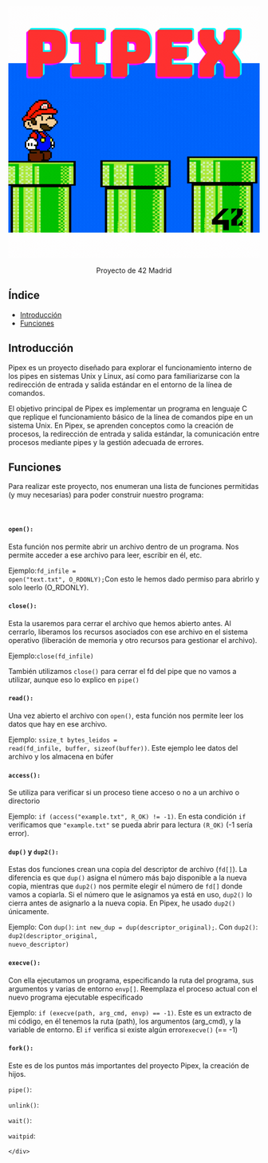 
<!DOCTYPE html>
<html lang="es">
<head>
    <meta charset="UTF-8">
    <meta name="viewport" content="width=device-width, initial-scale=1.0">
</head>
<body>
    <div class="container">
        <p align = "center">
         <img src=./pipex.gif width="700"/></p>
        <p align = "center">Proyecto de 42 Madrid</p>
        <h2>Índice</h2>
        <ul>
            <li><a href="#intro">Introducción</a></li>
            <li><a href="#funciones">Funciones</a></li>
            <!-- Agrega más enlaces a otras secciones si es necesario -->
        </ul>
        <h2 id="intro">Introducción</h2>
        <p>Pipex es un proyecto diseñado para explorar el funcionamiento interno de los pipes en sistemas Unix y Linux, así como para familiarizarse con la redirección de entrada y salida estándar en el entorno de la línea de comandos.

El objetivo principal de Pipex es implementar un programa en lenguaje C que replique el funcionamiento básico de la línea de comandos pipe en un sistema Unix. En Pipex, se aprenden conceptos como la creación de procesos, la redirección de entrada y salida estándar, la comunicación entre procesos mediante pipes y la gestión adecuada de errores.</p>
        <h2 id="funciones">Funciones</h2>
        <p>Para realizar este proyecto, nos enumeran una lista de funciones permitidas (y muy necesarias) para poder construir nuestro programa:</p>
        <br>
        <p><h4><code>open():</code></h4>Esta función nos permite abrir un archivo dentro de un programa. Nos permite acceder a ese archivo para leer, escribir en él, etc.</p>
        <p>Ejemplo:<code>fd_infile = open("text.txt", O_RDONLY);</code>Con esto le hemos dado permiso para abrirlo y solo leerlo (O_RDONLY).</p>
        <p><h4><code>close():</code></h4>Esta la usaremos para cerrar el archivo que hemos abierto antes. Al cerrarlo, liberamos los recursos asociados con ese archivo en el sistema operativo (liberación de memoria y otro recursos para gestionar el archivo).</p>
        <p>Ejemplo:<code>close(fd_infile)</code>
        <p>También utilizamos <code>close()</code> para cerrar el fd del pipe que no vamos a utilizar, aunque eso lo explico en <code>pipe()</code></p>
        <p><h4><code>read():</code></h4>Una vez abierto el archivo con <code>open()</code>, esta función nos permite leer los datos que hay en ese archivo.</p>
        <p>Ejemplo: <code>ssize_t bytes_leidos = read(fd_infile, buffer, sizeof(buffer))</code>. Este ejemplo lee datos del archivo y los almacena en búfer</p>
        <p><h4><code>access():</code></h4>Se utiliza para verificar si un proceso tiene acceso o no a un archivo o directorio</p>
        <p>Ejemplo: <code>if (access("example.txt", R_OK) != -1)</code>. En esta condición <code>if</code> verificamos que <code>"example.txt"</code> se pueda abrir para lectura <code>(R_OK)</code> (-1 sería error).
        <p><h4><code>dup()</code> y <code>dup2():</code></h4>Estas dos funciones crean una copia del descriptor de archivo (<code>fd[]</code>). La diferencia es que <code>dup()</code> asigna el número más bajo disponible a la nueva copia, mientras que <code>dup2()</code> nos permite elegir el número de <code>fd[]</code> donde vamos a copiarla. Si el número que le asignamos ya está en uso, <code>dup2()</code> lo cierra antes de asignarlo a la nueva copia. En Pipex, he usado <code>dup2()</code> únicamente.</p>
        <p>Ejemplo: Con <code>dup()</code>: <code>int new_dup = dup(descriptor_original);</code>. Con <code>dup2()</code>: <code>dup2(descriptor_original, nuevo_descriptor)</code></p>
        <p><h4><code>execve():</code></h4> Con ella ejecutamos un programa, especificando la ruta del programa, sus argumentos y varias de entorno <code>envp[]</code>. Reemplaza el proceso actual con el nuevo programa ejecutable especificado</p>
        <p>Ejemplo: <code>if (execve(path, arg_cmd, envp) == -1)</code>. Este es un extracto de mi código, en él tenemos la ruta (path), los argumentos (arg_cmd), y la variable de entorno. El <code>if</code> verifica si existe algún error<code>execve()</code> (== -1)</p>
        <p><h4><code>fork():</code></h4>Este es de los puntos más importantes del proyecto Pipex, la creación de hijos.</p>
        <p><code>pipe()</code>:</p>
        <p><code>unlink()</code>:</p>
        <p><code>wait()</code>:</p>
        <p><code>waitpid</code>:</p>
        
    </div>
</body>
</html>
